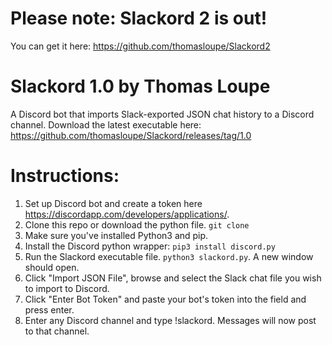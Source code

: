 # Please note: Slackord 2 is out! 
You can get it here: https://github.com/thomasloupe/Slackord2

# Slackord 1.0 by Thomas Loupe

A Discord bot that imports Slack-exported JSON chat history to a Discord channel.
Download the latest executable here: https://github.com/thomasloupe/Slackord/releases/tag/1.0

# Instructions:

1. Set up Discord bot and create a token here https://discordapp.com/developers/applications/.
1. Clone this repo or download the python file. `git clone `
1. Make sure you've installed Python3 and pip.
1. Install the Discord python wrapper: `pip3 install discord.py`
1. Run the Slackord executable file. `python3 slackord.py`. A new window should open.
1. Click "Import JSON File", browse and select the Slack chat file you wish to import to Discord.
1. Click "Enter Bot Token" and paste your bot's token into the field and press enter.
1. Enter any Discord channel and type !slackord. Messages will now post to that channel.
